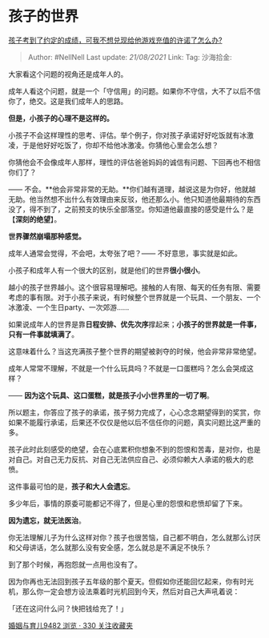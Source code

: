 # 孩子的世界
[孩子考到了约定的成绩，可我不想兑现给他游戏充值的许诺了怎么办?](https://www.zhihu.com/question/332684032/answer/756284027)

> Author: #NellNell
> Last update: *21/08/2021*
> Link:
> Tag:
> 沙海拾金:

大家看这个问题的视角还是成年人的。

成年人看这个问题，就是一个「守信用」的问题。如果你不守信，大不了以后不信你了，绝交。这是我们成年人的思路。

**但是，小孩子的心理不是这样的。**

小孩子不会这样理性的思考、评估。举个例子，你对孩子承诺好好吃饭就有冰激凌，于是他好好吃饭了，你却不给他冰激凌。你猜他心里会怎么想？

你猜他会不会像成年人那样，理性的评估爸爸妈妈的诚信有问题、下回再也不相信你们了？

—— 不会。**他会非常非常的无助。**你们越有道理，越说这是为你好，他就越无助。他当然想不出什么有效理由来反驳，他还那么小。他只知道他最期待的东西没了，得不到了，之前预支的快乐全部落空。你知道他最直接的感受是什么？是【**深刻的绝望**】。

**世界骤然崩塌那种感觉。**

成年人通常会觉得，不会吧，太夸张了吧？—— 不好意思，事实就是如此。

小孩子和成年人有一个很大的区别，就是他们的世界**很小很小**。

越小的孩子世界越小。这个很容易理解吧。接触的人有限、每天的任务有限、需要考虑的事有限。对于小孩子来说，有时候整个世界就是一个玩具、一个朋友、一个冰激凌、一个生日party、一次郊游……

如果说成年人的世界是靠**日程安排、优先次序**撑起来；**小孩子的世界就是一件事，只有一件事就填满了**。

这意味着什么？当这充满孩子整个世界的期望被剥夺的时候，他会非常非常绝望。

成年人常常不理解，不就是一个什么玩具吗？不就是一口蛋糕吗？怎么会哭成这样？

—— **因为这个玩具、这口蛋糕，就是孩子小小世界里的一切了啊**。

所以题主，你答应了孩子的承诺，孩子努力完成了，心心念念期望得到的奖赏，你如果不能履行承诺，后果还不仅仅是他以后不信任你的问题，真实问题比这严重的多。

孩子此时此刻感受的绝望，会在心底累积你想象不到的怨恨和苦毒，是对你，也是对自己。对自己无力反抗、对自己无法供应自己、必须仰赖大人承诺的极大的悲愤。

这件事最可怕的是，**孩子和大人会遗忘**。

多少年后，事情的原委可能都记不得了，但是心里的怨恨和悲愤却留了下来。

**因为遗忘，就无法医治**。

你无法理解儿子为什么这样对你？孩子也很苦恼，自己都不明白，怎么就那么讨厌和父母讲话，怎么就那么没有安全感，怎么就总是不满足不快乐？

到了那个时候，再抱怨就一点用也没有了。

因为你再也无法回到孩子五年级的那个夏天。但假如你还能回忆起来，你有时光机，那么你一定会想方设法乘着时光机回到今天，然后对自己大声吼着说：

「还在这问什么问？快把钱给充了！」

[婚姻与育儿9482 浏览 · 330 关注收藏夹](https://zhihu.com/collection/392286798)
